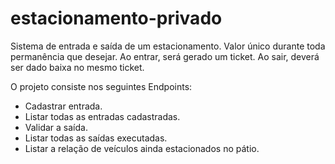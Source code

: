 # estacionamento-privado

Sistema de entrada e saída de um estacionamento.
Valor único durante toda permanência que desejar.
Ao entrar, será gerado um ticket.
Ao sair, deverá ser dado baixa no mesmo ticket.


O projeto consiste nos seguintes Endpoints:
* Cadastrar entrada.
* Listar todas as entradas cadastradas.
* Validar a saída.
* Listar todas as saídas executadas.
* Listar a relação de veículos ainda estacionados no pátio.
